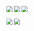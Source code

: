  ![](http://github-profile-summary-cards.vercel.app/api/cards/profile-details?username=shivanand-patil&theme=city_lights) 
![](http://github-profile-summary-cards.vercel.app/api/cards/repos-per-language?username=shivanand-patil&theme=city_lights)  ![](http://github-profile-summary-cards.vercel.app/api/cards/most-commit-language?username=shivanand-patil&theme=city_lights) 

 ![](http://github-profile-summary-cards.vercel.app/api/cards/stats?username=shivanand-patil&theme=city_lights)  ![](http://github-profile-summary-cards.vercel.app/api/cards/productive-time?username=shivanand-patil&theme=city_lights&utcOffset=8) 

